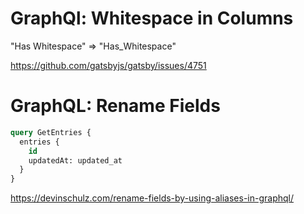 # GraphQl: Whitespace in Columns

"Has Whitespace" => "Has_Whitespace"

https://github.com/gatsbyjs/gatsby/issues/4751

# GraphQL: Rename Fields

```sql
query GetEntries {
  entries {
    id
    updatedAt: updated_at
  }
}
```

https://devinschulz.com/rename-fields-by-using-aliases-in-graphql/
